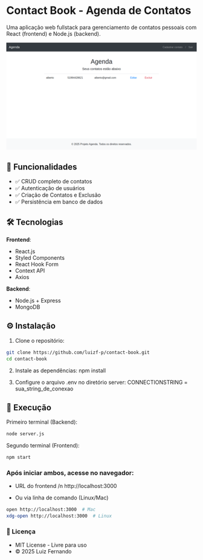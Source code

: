 # Contact Book - Agenda de Contatos

Uma aplicação web fullstack para gerenciamento de contatos pessoais com React (frontend) e Node.js (backend).

![Preview da aplicação](public/screenshot.png)


## 🚀 Funcionalidades

- ✅ CRUD completo de contatos
- ✅ Autenticação de usuários
- ✅ Criação de Contatos e Exclusão
- ✅ Persistência em banco de dados


## 🛠 Tecnologias

**Frontend**:
- React.js 
- Styled Components
- React Hook Form
- Context API
- Axios

**Backend**:
- Node.js + Express
- MongoDB 


## ⚙️ Instalação

1. Clone o repositório:
```bash
git clone https://github.com/luizf-p/contact-book.git
cd contact-book 
```
2. Instale as dependências:
npm install

3. Configure o arquivo .env no diretório server:
CONNECTIONSTRING = sua_string_de_conexao


## 🚦 Execução

Primeiro terminal (Backend):
```bash
node server.js
```

Segundo terminal (Frontend):
```bash
npm start
```

### Após iniciar ambos, acesse no navegador:
- URL do frontend /n
http://localhost:3000

- Ou via linha de comando (Linux/Mac)
 ```bash
open http://localhost:3000  # Mac
xdg-open http://localhost:3000  # Linux
```


### 📝 Licença
- MIT License - Livre para uso
- © 2025 Luiz Fernando


